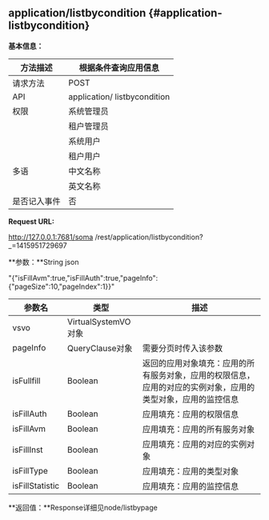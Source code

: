 ## application/listbycondition {#application-listbycondition}

**基本信息：**

| 方法描述 | 根据条件查询应用信息 |
| --- | --- |
| 请求方法 | POST |
| API | application/ listbycondition |
| 权限 | 系统管理员 | 是 |
|  | 租户管理员 | 是 |
|  | 系统用户 | 是 |
|  | 租户用户 | 是 |
| 多语 | 中文名称 | 根据条件查询应用信息 |
|  | 英文名称 | **Query applications by clause** |
| 是否记入事件 | 否 |

**Request URL:**

http://127.0.0.1:7681/soma /rest/application/listbycondition?_=1415951729697

**参数：**String json

"{\"isFillAvm\":true,\"isFillAuth\":true,\"pageInfo\":{\"pageSize\":10,\"pageIndex\":1}}"

| 参数名 | 类型 | 描述 |
| --- | --- | --- |
| vsvo | VirtualSystemVO对象 |  |
| pageInfo | QueryClause对象 | 需要分页时传入该参数 |
| isFullfill | Boolean | 返回的应用对象填充：应用的所有服务对象，应用的权限信息，应用的对应的实例对象，应用的类型对象，应用的监控信息 |
| isFillAuth | Boolean | 应用填充：应用的权限信息 |
| isFillAvm | Boolean | 应用填充：应用的所有服务对象 |
| isFillInst | Boolean | 应用填充：应用的对应的实例对象 |
| isFillType | Boolean | 应用填充：应用的类型对象 |
| isFillStatistic | Boolean | 应用填充：应用的监控信息 |

**返回值：**Response详细见node/listbypage